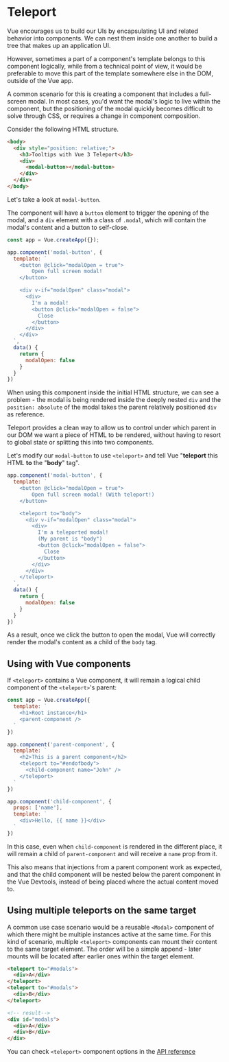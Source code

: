 # Teleport

Vue encourages us to build our UIs by encapsulating UI and related behavior into components. We can nest them inside one another to build a tree that makes up an application UI.

However, sometimes a part of a component's template belongs to this component logically, while from a technical point of view, it would be preferable to move this part of the template somewhere else in the DOM, outside of the Vue app. 

A common scenario for this is creating a component that includes a full-screen modal. In most cases, you'd want the modal's logic to live within the component, but the positioning of the modal quickly becomes difficult to solve through CSS, or requires a change in component composition.

Consider the following HTML structure.

```html
<body>
  <div style="position: relative;">
    <h3>Tooltips with Vue 3 Teleport</h3>
    <div>
      <modal-button></modal-button>
    </div>
  </div>
</body>
```

Let's take a look at `modal-button`. 

The component will have a `button` element to trigger the opening of the modal, and a `div` element with a class of `.modal`, which will contain the modal's content and a button to self-close.

```js
const app = Vue.createApp({});

app.component('modal-button', {
  template: `
    <button @click="modalOpen = true">
        Open full screen modal!
    </button>

    <div v-if="modalOpen" class="modal">
      <div>
        I'm a modal! 
        <button @click="modalOpen = false">
          Close
        </button>
      </div>
    </div>
  `,
  data() {
    return { 
      modalOpen: false
    }
  }
})
```

When using this component inside the initial HTML structure, we can see a problem - the modal is being rendered inside the deeply nested `div` and the `position: absolute` of the modal takes the parent relatively positioned `div` as reference.

Teleport provides a clean way to allow us to control under which parent in our DOM we want a piece of HTML to be rendered, without having to resort to global state or splitting this into two components.

Let's modify our `modal-button` to use `<teleport>` and tell Vue "**teleport** this HTML **to** the "**body**" tag". 

```js
app.component('modal-button', {
  template: `
    <button @click="modalOpen = true">
        Open full screen modal! (With teleport!)
    </button>

    <teleport to="body">
      <div v-if="modalOpen" class="modal">
        <div>
          I'm a teleported modal! 
          (My parent is "body")
          <button @click="modalOpen = false">
            Close
          </button>
        </div>
      </div>
    </teleport>
  `,
  data() {
    return { 
      modalOpen: false
    }
  }
})
```

As a result, once we click the button to open the modal, Vue will correctly render the modal's content as a child of the `body` tag.

<common-codepen-snippet title="Vue 3 Teleport" slug="gOPNvjR" tab="js,result" />

## Using with Vue components

If `<teleport>` contains a Vue component, it will remain a logical child component of the `<teleport>`'s parent:

```js
const app = Vue.createApp({
  template: `
    <h1>Root instance</h1>
    <parent-component />
  `
})

app.component('parent-component', {
  template: `
    <h2>This is a parent component</h2>
    <teleport to="#endofbody">
      <child-component name="John" />
    </teleport>
  `
})

app.component('child-component', {
  props: ['name'],
  template: `
    <div>Hello, {{ name }}</div>
  `
})
```

In this case, even when `child-component` is rendered in the different place, it will remain a child of `parent-component` and will receive a `name` prop from it.

This also means that injections from a parent component work as expected, and that the child component will be nested below the parent component in the Vue Devtools, instead of being placed where the actual content moved to.

## Using multiple teleports on the same target

A common use case scenario would be a reusable `<Modal>` component of which there might be multiple instances active at the same time. For this kind of scenario, multiple `<teleport>` components can mount their content to the same target element. The order will be a simple append - later mounts will be located after earlier ones within the target element.

```html
<teleport to="#modals">
  <div>A</div>
</teleport>
<teleport to="#modals">
  <div>B</div>
</teleport>

<!-- result-->
<div id="modals">
  <div>A</div>
  <div>B</div>
</div>
```

You can check `<teleport>` component options in the [API reference](../api/built-in-components.md#teleport)
